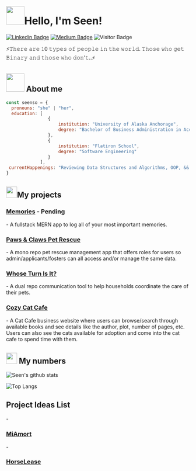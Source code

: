 <h1><img src="https://media.giphy.com/media/mGcNjsfWAjY5AEZNw6/giphy.gif" width="50">Hello, I'm Seen!</h1>

[![Linkedin Badge](https://img.shields.io/badge/-seenso-blue?style=flat-square&logo=Linkedin&logoColor=white&link=https://www.linkedin.com/in/seenso/)](https://icseen.medium.com/)
[![Medium Badge](	https://img.shields.io/badge/Medium-12100E?style=for-the-badge&logo=medium&logoColor=white)](https://www.linkedin.com/in/seenso/)
![Visitor Badge](https://visitor-badge.laobi.icu/badge?page_id=seenso.seenso)


<div>⚡𝚃𝚑𝚎𝚛𝚎 𝚊𝚛𝚎 𝟷0 𝚝𝚢𝚙𝚎𝚜 𝚘𝚏 𝚙𝚎𝚘𝚙𝚕𝚎 𝚒𝚗 𝚝𝚑𝚎 𝚠𝚘𝚛𝚕𝚍. 𝚃𝚑𝚘𝚜𝚎 𝚠𝚑𝚘 𝚐𝚎𝚝 𝙱𝚒𝚗𝚊𝚛𝚢 𝚊𝚗𝚍 𝚝𝚑𝚘𝚜𝚎 𝚠𝚑𝚘 𝚍𝚘𝚗'𝚝..⚡</div>

<h2><img src="https://media.giphy.com/media/VgCDAzcKvsR6OM0uWg/giphy.gif" width="50"> About me</h2>

```javascript
const seenso = {
  pronouns: "she" | "her",
  education: [
                {
                    institution: "University of Alaska Anchorage",
                    degree: "Bachelor of Business Administration in Accounting and Management Information System"
                },
                {
                    institution: "Flatiron School",
                    degree: "Software Engineering"
                }
             ],
 currentHappenings: "Reviewing Data Structures and Algorithms, OOP, && Functional Programming"
}
```

<h2><img src="https://media3.giphy.com/media/cXRew6iGi0cLZSl76j/giphy.gif?cid=790b7611hezndqwygecloy9xl4xxoygayg71ky4uagv2v7h1&rid=giphy.gif&ct=s" width="30"/>My projects</h2>
  <h3><a href="https://github.com/seenso/Memories">Memories</a> - Pending</h3>
  - A fullstack MERN app to log all of your most important memories.
  <h3><a href="https://github.com/seenso/PawsClawsPetRescue">Paws & Claws Pet Rescue</a></h3> 
  - A mono repo pet rescue management app that offers roles for users so admin/applicants/fosters can all access and/or manage the same data.

  <h3><a href="https://github.com/seenso/WhoseTurnIsIt-frontend">Whose Turn Is It?</a></h3>
  - A dual repo communication tool to help households coordinate the care of their pets.

  <h3><a href="https://github.com/seenso/CozyCatCafe">Cozy Cat Cafe</a></h3>
  - A Cat Cafe business website where users can browse/search through available books and see details like the author, plot, number of pages, etc. Users can also see the cats available for adoption and come into the cat cafe to spend time with them.


<h2><img src="https://media.giphy.com/media/WUlplcMpOCEmTGBtBW/giphy.gif" width="30"> My numbers</h2>

<!-- ![Metrics](https://metrics.lecoq.io/seenso?template=classic&config.timezone=America%2FAnchorage) -->

![Seen's github stats](https://github-readme-stats.vercel.app/api?username=seenso&show_icons=true&hide=[%22issues%22])

![Top Langs](https://github-readme-stats.vercel.app/api/top-langs/?username=seenso&hide=TeX&layout=compact)

<h2>Project Ideas List</h2>
- <h3><a href="https://github.com/seenso/MiAmort">MiAmort</a></h3>
- <h3><a href="https://github.com/seenso/HorseLease">HorseLease</a></h3>












<!--
**seenso/seenso** is a ✨ _special_ ✨ repository because its `README.md` (this file) appears on your GitHub profile.

Here are some ideas to get you started:

- 🔭 I’m currently working on ...
- 🌱 I’m currently learning ...
- 👯 I’m looking to collaborate on ...
- 🤔 I’m looking for help with ...
- 💬 Ask me about ...
- 📫 How to reach me: ...
- 😄 Pronouns: ...
- ⚡ Fun fact: ...
-->
